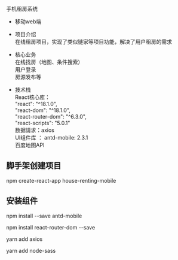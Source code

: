 手机租房系统  

- 移动web端

- 项目介绍  
 在线租房项目，实现了类似链家等项目功能，解决了用户租房的需求

- 核心业务  
在线找房（地图、条件搜索）  
用户登录  
房源发布等

- 技术栈  
React核心库：    
    "react": "^18.1.0",  
    "react-dom": "^18.1.0",  
    "react-router-dom": "^6.3.0",  
    "react-scripts": "5.0.1"  
数据请求：axios  
UI组件库 ： antd-mobile: 2.3.1  
百度地图API

## 脚手架创建项目

npm create-react-app house-renting-mobile

## 安装组件

npm install --save antd-mobile

npm install react-router-dom --save

yarn add axios

yarn add node-sass
